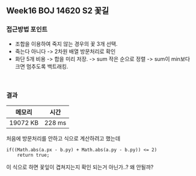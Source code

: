 ## Week16 BOJ 14620 S2 꽃길

### 접근방법 포인트

- 조합을 이용하여 죽지 않는 경우의 꽃 3개 선택.
- 죽는다 아니다 -> 2차원 배열 방문처리로 확인
- 화단 5개 비용 -> 합을 미리 저장. -> sum 작은 순으로 정렬 -> sum이 min보다 크면 멈추도록 백트래킹.


<br>

### 결과

|메모리|시간|
|:---:|:---:|
|19072 KB|228 ms|


처음에 방문처리를 안하고 식으로 계산하려고 했는데
```
if((Math.abs(a.px - b.py) + Math.abs(a.py - b.py)) <= 2) 
    return true;
```
이 식으로 하면 꽃잎이 겹쳐지는지 확인 되는거 아닌가..? 왜 안될까?